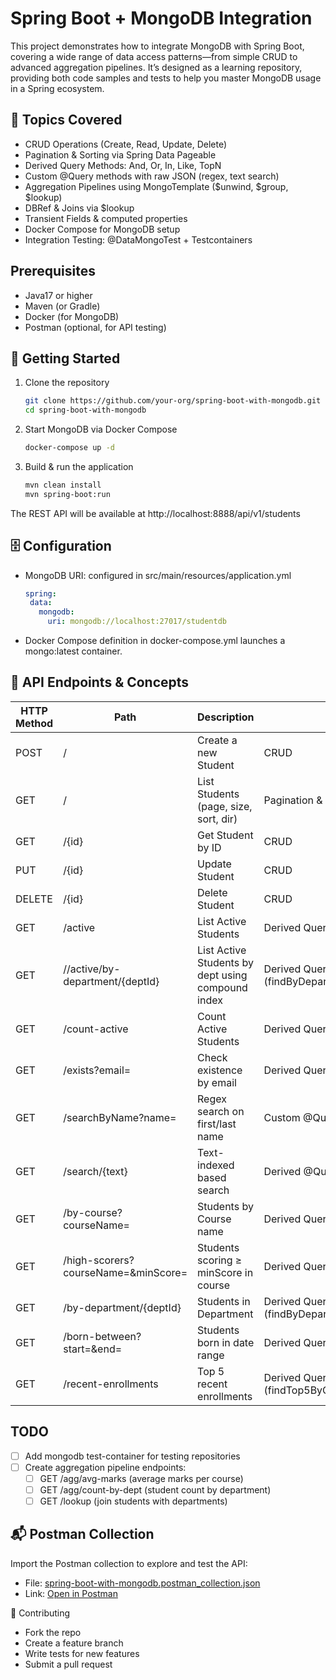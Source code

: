 # Spring Boot + MongoDB Integration

This project demonstrates how to integrate MongoDB with Spring Boot, covering a wide range of data access patterns—from
simple CRUD to advanced aggregation pipelines. It’s designed as a learning repository, providing both code samples and
tests to help you master MongoDB usage in a Spring ecosystem.

## 🌟 Topics Covered

- CRUD Operations (Create, Read, Update, Delete)
- Pagination & Sorting via Spring Data Pageable
- Derived Query Methods: And, Or, In, Like, TopN
- Custom @Query methods with raw JSON (regex, text search)
- Aggregation Pipelines using MongoTemplate ($unwind, $group, $lookup)
- DBRef & Joins via $lookup
- Transient Fields & computed properties
- Docker Compose for MongoDB setup
- Integration Testing: @DataMongoTest + Testcontainers

## Prerequisites

- Java17 or higher
- Maven (or Gradle)
- Docker (for MongoDB)
- Postman (optional, for API testing)

## 🚀 Getting Started

1. Clone the repository
    ```bash
    git clone https://github.com/your-org/spring-boot-with-mongodb.git
    cd spring-boot-with-mongodb
    ```
2. Start MongoDB via Docker Compose
    ```bash
    docker-compose up -d
    ```
3. Build & run the application
    ```bash
    mvn clean install
    mvn spring-boot:run
    ```

The REST API will be available at http://localhost:8888/api/v1/students

## 🗄️ Configuration

- MongoDB URI: configured in src/main/resources/application.yml
   ```yaml
   spring:
    data:
      mongodb:
        uri: mongodb://localhost:27017/studentdb
   ```
- Docker Compose definition in docker-compose.yml launches a mongo:latest container.

## 📡 API Endpoints & Concepts

| HTTP Method | Path                                | Description                                       | Concepts                                         |
|-------------|-------------------------------------|---------------------------------------------------|--------------------------------------------------|
| POST        | /                                   | Create a new Student                              | CRUD                                             |
| GET         | /                                   | List Students (page, size, sort, dir)             | Pagination & Sorting                             |
| GET         | /{id}                               | Get Student by ID                                 | CRUD                                             |
| PUT         | /{id}                               | Update Student                                    | CRUD                                             |
| DELETE      | /{id}                               | Delete Student                                    | CRUD                                             |
| GET         | /active                             | List Active Students                              | Derived Query (findByActiveTrue)                 |
| GET         | //active/by-department/{deptId}     | List Active Students by dept using compound index | Derived Query (findByDepartment_IdAndActiveTrue) |
| GET         | /count-active                       | Count Active Students                             | Derived Query (countByActiveTrue)                |
| GET         | /exists?email=<email>               | Check existence by email                          | Derived Query (existsByEmail)                    |
| GET         | /searchByName?name=<term>           | Regex search on first/last name                   | Custom @Query (regex)                            |
| GET         | /search/{text}                      | Text-indexed based search                         | Derived @Query (findAllBy)                       |
| GET         | /by-course?courseName=<name>        | Students by Course name                           | Derived Query (findByCoursesName)                |
| GET         | /high-scorers?courseName=&minScore= | Students scoring ≥ minScore in course             | Derived Query (compound)                         |
| GET         | /by-department/{deptId}             | Students in Department                            | Derived Query (findByDepartment_Id)              |
| GET         | /born-between?start=&end=           | Students born in date range                       | Derived Query (findByDobBetween)                 |
| GET         | /recent-enrollments                 | Top 5 recent enrollments                          | Derived Query (findTop5ByOrderBy...)             |

## TODO

- [ ] Add mongodb test-container for testing repositories
- [ ] Create aggregation pipeline endpoints:
    - [ ] GET /agg/avg-marks (average marks per course)
    - [ ] GET /agg/count-by-dept (student count by department)
    - [ ] GET /lookup (join students with departments)

## 📬 Postman Collection

Import the Postman collection to explore and test the API:

- File: [spring-boot-with-mongodb.postman_collection.json](src/test/resources/postman/spring-boot-with-mongodb.postman_collection.json)
- Link: [Open in Postman](https://www.postman.com/)

🤝 Contributing

- Fork the repo
- Create a feature branch
- Write tests for new features
- Submit a pull request